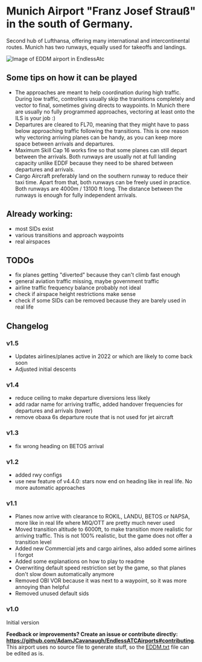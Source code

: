 # Munich Airport "Franz Josef Strauß" in the south of Germany.

Second hub of Lufthansa, offering many international and intercontinental routes. Munich has two runways, equally used for takeoffs and landings.

![Image of EDDM airport in EndlessAtc](images/eddm1.png)

## Some tips on how it can be played

- The approaches are meant to help coordination during high traffic. During low traffic, controllers usually skip the transitions completely and vector to final, sometimes giving directs to waypoints. In Munich there are usually no fully programmed approaches, vectoring at least onto the ILS is your job :)
- Departures are cleared to FL70, meaning that they might have to pass below approaching traffic following the transitions. This is one reason why vectoring arriving planes can be handy, as you can keep more space between arrivals and departures.
- Maximum Skill Cap 16 works fine so that some planes can still depart between the arrivals. Both runways are usually not at full landing capacity unlike EDDF because they need to be shared between departures and arrivals.
- Cargo Aircraft preferably land on the southern runway to reduce their taxi time. Apart from that, both runways can be freely used in practice. Both runways are 4000m / 13100 ft long. The distance between the runways is enough for fully independent arrivals.

## Already working:
- most SIDs exist
- various transitions and approach waypoints
- real airspaces

## TODOs
- fix planes getting "diverted" because they can't climb fast enough
- general aviation traffic missing, maybe government traffic
- airline traffic frequency balance probably not ideal
- check if airspace height restrictions make sense
- check if some SIDs can be removed because they are barely used in real life

## Changelog

### v1.5

- Updates airlines/planes active in 2022 or which are likely to come back soon
- Adjusted initial descents

### v1.4

- reduce ceiling to make departure diversions less likely
- add radar name for arriving traffic, added handover frequencies for departures and arrivals (tower)
- remove obaxa 6s departure route that is not used for jet aircraft

### v1.3

- fix wrong heading on BETOS arrival

### v1.2

- added rwy configs
- use new feature of v4.4.0: stars now end on heading like in real life. No more automatic approaches

### v1.1

- Planes now arrive with clearance to ROKIL, LANDU, BETOS or NAPSA, more like in real life where MIQ/OTT are pretty much never used
- Moved transition altitude to 6000ft, to make transition more realistic for arriving traffic. This is not 100% realistic, but the game does not offer a transition level
- Added new Commercial jets and cargo airlines, also added some airlines I forgot
- Added some explanations on how to play to readme
- Overwriting default speed restriction set by the game, so that planes don't slow down automatically anymore
- Removed OBI VOR because it was next to a waypoint, so it was more annoying than helpful
- Removed unused default sids

### v1.0

Initial version

**Feedback or improvements? Create an issue or contribute directly: https://github.com/AdamJCavanaugh/EndlessATCAirports#contributing**. This airport uses no source file to generate stuff, so the [EDDM.txt](EDDM.txt) file can be edited as is.